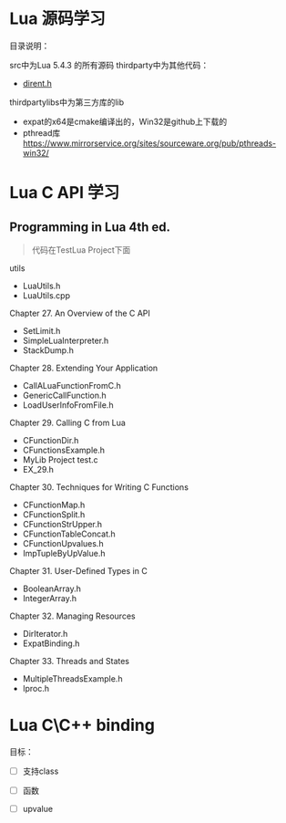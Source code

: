 # Lua 源码学习

目录说明：

src中为Lua 5.4.3 的所有源码
thirdparty中为其他代码：
- [dirent.h](https://github.com/tronkko/dirent)

thirdpartylibs中为第三方库的lib

- expat的x64是cmake编译出的，Win32是github上下载的
- pthread库 https://www.mirrorservice.org/sites/sourceware.org/pub/pthreads-win32/

# Lua C API 学习

## Programming in Lua 4th ed.

> 代码在TestLua Project下面

utils

- LuaUtils.h
- LuaUtils.cpp

Chapter 27. An Overview of the C API

- SetLimit.h
- SimpleLuaInterpreter.h
- StackDump.h

Chapter 28. Extending Your Application

- CallALuaFunctionFromC.h
- GenericCallFunction.h
- LoadUserInfoFromFile.h

Chapter 29. Calling C from Lua

- CFunctionDir.h
- CFunctionsExample.h
- MyLib Project test.c
- EX_29.h

Chapter 30. Techniques for Writing C Functions

- CFunctionMap.h
- CFunctionSplit.h
- CFunctionStrUpper.h
- CFunctionTableConcat.h
- CFunctionUpvalues.h
- ImpTupleByUpValue.h

Chapter 31.  User-Defined Types in C

- BooleanArray.h
- IntegerArray.h

Chapter 32. Managing Resources

- DirIterator.h
- ExpatBinding.h

Chapter 33. Threads and States

- MultipleThreadsExample.h
- lproc.h

# Lua C\C++ binding


目标：

- [ ] 支持class
- [ ] 函数
- [ ] upvalue

